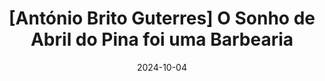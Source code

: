 ---
layout: default
title: "[António Brito Guterres] O Sonho de Abril do Pina foi uma Barbearia"
link: https://traficantedesonhos.org/2024/10/03/o-sonho-de-abril-do-pina-foi-uma-barbearia/
date: 2024-10-04
---